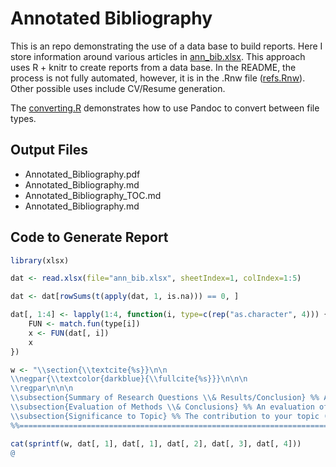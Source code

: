 Annotated Bibliography
========================================================

This is an repo demonstrating the use of a data base to build reports.  Here I store information around various articles in [ann_bib.xlsx](./ann_bib.xlsx).  This approach uses R + knitr to create reports from a data base.  In the README, the process is not fully automated, however, it is in the .Rnw file ([refs.Rnw](refs.Rnw)).  Other possible uses include CV/Resume generation.

The [converting.R](converting.R) demonstrates how to use Pandoc to convert between file types.  

## Output Files

- Annotated_Bibliography.pdf    
- Annotated_Bibliography.md
- Annotated_Bibliography_TOC.md
- Annotated_Bibliography.md   

## Code to Generate Report

```r
library(xlsx)

dat <- read.xlsx(file="ann_bib.xlsx", sheetIndex=1, colIndex=1:5)

dat <- dat[rowSums(t(apply(dat, 1, is.na))) == 0, ]

dat[, 1:4] <- lapply(1:4, function(i, type=c(rep("as.character", 4))) {
    FUN <- match.fun(type[i])
    x <- FUN(dat[, i])
    x
})

w <- "\\section{\\textcite{%s}}\n\n
\\negpar{\\textcolor{darkblue}{\\fullcite{%s}}}\n\n\n
\\regpar\n\n\n
\\subsection{Summary of Research Questions \\& Results/Conclusion} %% A short summary of the research question and results/conclusions (75-100 words)\n%s\n
\\subsection{Evaluation of Methods \\& Conclusions} %% An evaluation of methods and conclusions (25-75) words.\n%s\n
\\subsection{Significance to Topic} %% The contribution to your topic (why is this paper important?)\n%s\n
%%==========================================================================\n\n"

cat(sprintf(w, dat[, 1], dat[, 1], dat[, 2], dat[, 3], dat[, 4]))
@
```
```

